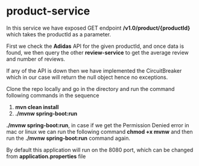 
# product-service
In this service we have exposed GET endpoint **/v1.0/product/{productId}** which takes the productId as a parameter. 

First we check the **Adidas** API for the given productId, and once data is found, we then query the other **review-service** to get the average review and number of reviews. 

If any of the API is down then we have implemented the CircuitBreaker which in our case will return the null object hence no exceptions. 



Clone the repo locally and go in the directory and run the command following commands in the sequence

 1. **mvn clean install**
 2. **./mvnw spring-boot:run**

 **./mvnw spring-boot:run**, in case if we get the Permission Denied error in mac or linux we can run the following command **chmod +x mvnw** and then run the **./mvnw spring-boot:run** command again. 

By default this application will run on the 8080 port, which can be changed from **application.properties** file
